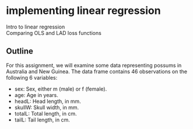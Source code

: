 # implementing linear regression
Intro to linear regression 
<br>Comparing OLS and LAD loss functions

## Outline
For this assignment, we will examine some data representing possums in Australia and New Guinea. The data frame contains 46 observations on the following 6 variables:
* sex: Sex, either m (male) or f (female).
* age: Age in years.
* headL: Head length, in mm.
* skullW: Skull width, in mm.
* totalL: Total length, in cm.
* tailL: Tail length, in cm.
